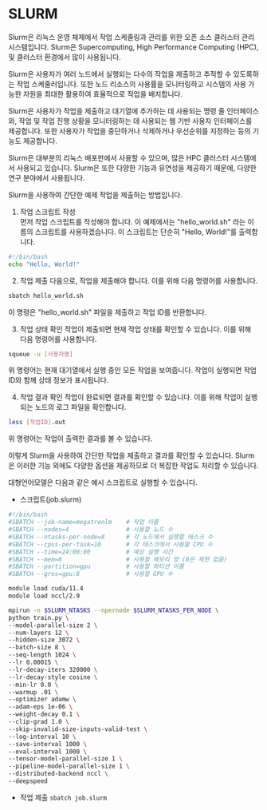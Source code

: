 # SLURM

Slurm은 리눅스 운영 체제에서 작업 스케줄링과 관리를 위한 오픈 소스 클러스터 관리 시스템입니다. Slurm은 Supercomputing, High Performance Computing (HPC), 및 클러스터 환경에서 많이 사용됩니다.

Slurm은 사용자가 여러 노드에서 실행되는 다수의 작업을 제출하고 추적할 수 있도록하는 작업 스케줄러입니다. 또한 노드 리소스의 사용률을 모니터링하고 시스템의 사용 가능한 자원을 최대한 활용하여 효율적으로 작업을 배치합니다.

Slurm은 사용자가 작업을 제출하고 대기열에 추가하는 데 사용되는 명령 줄 인터페이스와, 작업 및 작업 진행 상황을 모니터링하는 데 사용되는 웹 기반 사용자 인터페이스를 제공합니다. 또한 사용자가 작업을 중단하거나 삭제하거나 우선순위를 지정하는 등의 기능도 제공합니다.

Slurm은 대부분의 리눅스 배포판에서 사용할 수 있으며, 많은 HPC 클러스터 시스템에서 사용되고 있습니다. Slurm은 또한 다양한 기능과 유연성을 제공하기 때문에, 다양한 연구 분야에서 사용됩니다.

Slurm을 사용하여 간단한 예제 작업을 제출하는 방법입니다.

1. 작업 스크립트 작성   
먼저 작업 스크립트를 작성해야 합니다. 이 예제에서는 "hello_world.sh" 라는 이름의 스크립트를 사용하겠습니다. 이 스크립트는 단순히 "Hello, World!"를 출력합니다.

```bash
#!/bin/bash
echo "Hello, World!"
```

2. 작업 제출
다음으로, 작업을 제출해야 합니다. 이를 위해 다음 명령어를 사용합니다.

```bash
sbatch hello_world.sh
```

이 명령은 "hello_world.sh" 파일을 제출하고 작업 ID를 반환합니다.

3. 작업 상태 확인
작업이 제출되면 현재 작업 상태를 확인할 수 있습니다. 이를 위해 다음 명령어를 사용합니다.

```bash
squeue -u [사용자명]
```

위 명령어는 현재 대기열에서 실행 중인 모든 작업을 보여줍니다. 작업이 실행되면 작업 ID와 함께 상태 정보가 표시됩니다.

4. 작업 결과 확인
작업이 완료되면 결과를 확인할 수 있습니다. 이를 위해 작업이 실행되는 노드의 로그 파일을 확인합니다.

```bash
less [작업ID].out
```

위 명령어는 작업이 출력한 결과를 볼 수 있습니다.

이렇게 Slurm을 사용하여 간단한 작업을 제출하고 결과를 확인할 수 있습니다. Slurm은 이러한 기능 외에도 다양한 옵션을 제공하므로 더 복잡한 작업도 처리할 수 있습니다.

대형언어모델은 다음과 같은 예시 스크립트로 실행할 수 있습니다.
- 스크립트(job.slurm)
```bash
#!/bin/bash
#SBATCH --job-name=megatronlm    # 작업 이름
#SBATCH --nodes=4                # 사용할 노드 수
#SBATCH --ntasks-per-node=8      # 각 노드에서 실행할 태스크 수
#SBATCH --cpus-per-task=10       # 각 태스크에서 사용할 CPU 수
#SBATCH --time=24:00:00          # 예상 실행 시간
#SBATCH --mem=0                  # 사용할 메모리 양 (0은 제한 없음)
#SBATCH --partition=gpu          # 사용할 파티션 이름
#SBATCH --gres=gpu:8             # 사용할 GPU 수

module load cuda/11.4
module load nccl/2.9

mpirun -n $SLURM_NTASKS --npernode $SLURM_NTASKS_PER_NODE \
python train.py \
--model-parallel-size 2 \
--num-layers 12 \
--hidden-size 3072 \
--batch-size 8 \
--seq-length 1024 \
--lr 0.00015 \
--lr-decay-iters 320000 \
--lr-decay-style cosine \
--min-lr 0.0 \
--warmup .01 \
--optimizer adamw \
--adam-eps 1e-06 \
--weight-decay 0.1 \
--clip-grad 1.0 \
--skip-invalid-size-inputs-valid-test \
--log-interval 10 \
--save-interval 1000 \
--eval-interval 1000 \
--tensor-model-parallel-size 1 \
--pipeline-model-parallel-size 1 \
--distributed-backend nccl \
--deepspeed
```

- 작업 제출
`sbatch job.slurm`
